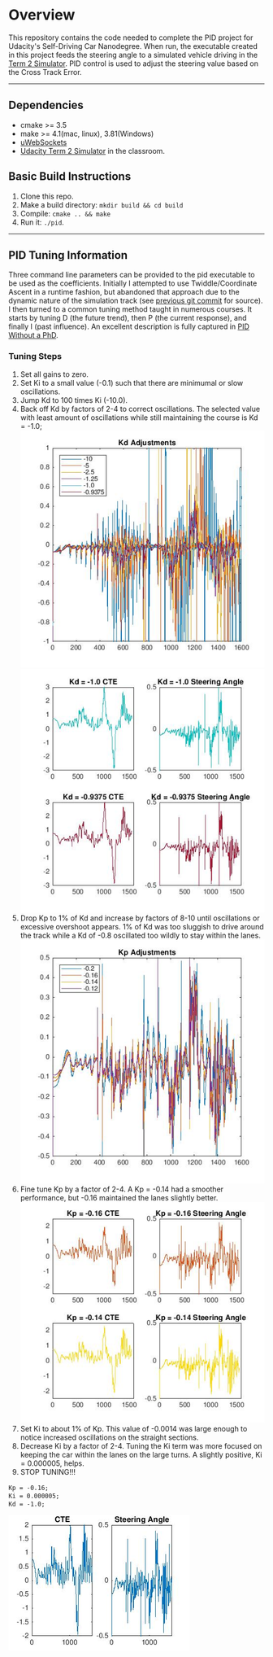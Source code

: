 # Overview

This repository contains the code needed to complete the PID project for Udacity's Self-Driving Car Nanodegree.  When run, the executable created in this project feeds the steering angle to a simulated vehicle driving in the [Term 2 Simulator](https://github.com/udacity/self-driving-car-sim/releases).  PID control is used to adjust the steering value based on the Cross Track Error.

---

## Dependencies

* cmake >= 3.5
* make >= 4.1(mac, linux), 3.81(Windows)
* [uWebSockets](https://github.com/uWebSockets/uWebSockets)
* [Udacity Term 2 Simulator](https://github.com/udacity/self-driving-car-sim/releases) in the classroom.


## Basic Build Instructions

1. Clone this repo.
2. Make a build directory: `mkdir build && cd build`
3. Compile: `cmake .. && make`
4. Run it: `./pid`. 

---

[iKd]: ./data/KdTuning.jpg "Kd Tuning"
[iKdFine]: ./data/KdTuningFine.jpg "Kd Fine Tuning"
[iKp]: ./data/KpTuning.jpg "Kp Tuning"
[iKpFine]: ./data/KpTuningFine.jpg "Kp Fine Tuning"
[iFinal]: ./data/Final.jpg "Final"

## PID Tuning Information

Three command line parameters can be provided to the pid executable to be used as the coefficients.  Initially I attempted to use Twiddle/Coordinate Ascent in a runtime fashion, but abandoned that approach due to the dynamic nature of the simulation track (see [previous git commit](https://github.com/Merberg/CarND-PID-Control-Project/tree/a8063e40dc301fa688fc396c0c9475dcf6e0c090) for source).  I then turned to a common tuning method taught in numerous courses.  It starts by tuning D (the future trend), then P (the current response), and finally I (past influence).  An excellent description is fully captured in [PID Without a PhD](http://www.wescottdesign.com/articles/pid/pidWithoutAPhd.pdf).

### Tuning Steps

1. Set all gains to zero.
2. Set Ki to a small value (-0.1) such that there are minimumal or slow oscillations.
2. Jump Kd to 100 times Ki (-10.0).
3. Back off Kd by factors of 2-4 to correct oscillations. The selected value with least amount of oscillations while still maintaining the course is Kd = -1.0; ![iKd]![iKdFine]
4. Drop Kp to 1% of Kd and increase by factors of 8-10 until oscillations or excessive overshoot appears.  1% of Kd was too sluggish to drive around the track while a Kd of -0.8 oscillated too wildly to stay within the lanes. ![iKp]
5. Fine tune Kp by a factor of 2-4.  A Kp = -0.14 had a smoother performance, but -0.16 maintained the lanes slightly better. ![iKpFine]
6. Set Ki to about 1% of Kp.  This value of -0.0014 was large enough to notice increased oscillations on the straight sections.
7. Decrease Ki by a factor of 2-4.  Tuning the Ki term was more focused on keeping the car within the lanes on the large turns.  A slightly positive, Ki = 0.000005, helps.
8. STOP TUNING!!!

```
Kp = -0.16;
Ki = 0.000005;
Kd = -1.0;
```
![iFinal]



